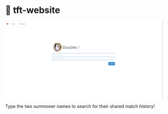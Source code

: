 # 🐧 tft-website
![site showcase](./public/showcase.png)

Type the two summoner names to search for their shared match history!
